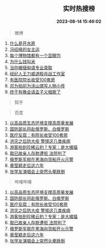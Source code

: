 <div align="center"><h2>实时热搜榜</h2><h4>2023-08-14 15:46:02</h4></div>

> 微博  

1. [什么是开水房](https://s.weibo.com/weibo?q=%23%E4%BB%80%E4%B9%88%E6%98%AF%E5%BC%80%E6%B0%B4%E6%88%BF%23&t=31&band_rank=1&Refer=top)<br />
2. [冯绍峰的女主运](https://s.weibo.com/weibo?q=%23%E5%86%AF%E7%BB%8D%E5%B3%B0%E7%9A%84%E5%A5%B3%E4%B8%BB%E8%BF%90%23&t=31&band_rank=2&Refer=top)<br />
3. [每个博物馆都有一个显眼包](https://s.weibo.com/weibo?q=%23%E6%AF%8F%E4%B8%AA%E5%8D%9A%E7%89%A9%E9%A6%86%E9%83%BD%E6%9C%89%E4%B8%80%E4%B8%AA%E6%98%BE%E7%9C%BC%E5%8C%85%23&t=31&band_rank=3&Refer=top)<br />
4. [为什么钱叫米](https://s.weibo.com/weibo?q=%23%E4%B8%BA%E4%BB%80%E4%B9%88%E9%92%B1%E5%8F%AB%E7%B1%B3%23&t=31&band_rank=4&Refer=top)<br />
5. [当你被缅甸语专业录取](https://s.weibo.com/weibo?q=%E5%BD%93%E4%BD%A0%E8%A2%AB%E7%BC%85%E7%94%B8%E8%AF%AD%E4%B8%93%E4%B8%9A%E5%BD%95%E5%8F%96&t=31&band_rank=5&Refer=top)<br />
6. [经纪人王力威退股肖战工作室](https://s.weibo.com/weibo?q=%23%E7%BB%8F%E7%BA%AA%E4%BA%BA%E7%8E%8B%E5%8A%9B%E5%A8%81%E9%80%80%E8%82%A1%E8%82%96%E6%88%98%E5%B7%A5%E4%BD%9C%E5%AE%A4%23&t=31&band_rank=6&Refer=top)<br />
7. [有医院院长收受100套房](https://s.weibo.com/weibo?q=%23%E6%9C%89%E5%8C%BB%E9%99%A2%E9%99%A2%E9%95%BF%E6%94%B6%E5%8F%97100%E5%A5%97%E6%88%BF%23&t=31&band_rank=7&Refer=top)<br />
8. [邓为拍前为涂山璟写人物小传](https://s.weibo.com/weibo?q=%23%E9%82%93%E4%B8%BA%E6%8B%8D%E5%89%8D%E4%B8%BA%E6%B6%82%E5%B1%B1%E7%92%9F%E5%86%99%E4%BA%BA%E7%89%A9%E5%B0%8F%E4%BC%A0%23&t=31&band_rank=8&Refer=top)<br />
9. [终于有晚会请孟子义唱歌了](https://s.weibo.com/weibo?q=%23%E7%BB%88%E4%BA%8E%E6%9C%89%E6%99%9A%E4%BC%9A%E8%AF%B7%E5%AD%9F%E5%AD%90%E4%B9%89%E5%94%B1%E6%AD%8C%E4%BA%86%23&t=31&band_rank=9&Refer=top)<br />

> 知乎  


> 百度  

1. [以高品质生态环境支撑高质量发展](https://www.baidu.com/s?wd=%E4%BB%A5%E9%AB%98%E5%93%81%E8%B4%A8%E7%94%9F%E6%80%81%E7%8E%AF%E5%A2%83%E6%94%AF%E6%92%91%E9%AB%98%E8%B4%A8%E9%87%8F%E5%8F%91%E5%B1%95&sa=fyb_news&rsv_dl=fyb_news)<br />
2. [国防部长将赴俄罗斯、白俄罗斯](https://www.baidu.com/s?wd=%E5%9B%BD%E9%98%B2%E9%83%A8%E9%95%BF%E5%B0%86%E8%B5%B4%E4%BF%84%E7%BD%97%E6%96%AF%E3%80%81%E7%99%BD%E4%BF%84%E7%BD%97%E6%96%AF&sa=fyb_news&rsv_dl=fyb_news)<br />
3. [医疗反腐：有院长收受100套房](https://www.baidu.com/s?wd=%E5%8C%BB%E7%96%97%E5%8F%8D%E8%85%90%EF%BC%9A%E6%9C%89%E9%99%A2%E9%95%BF%E6%94%B6%E5%8F%97100%E5%A5%97%E6%88%BF&sa=fyb_news&rsv_dl=fyb_news)<br />
4. [洪灾之后防大疫 警惕这几类疾病](https://www.baidu.com/s?wd=%E6%B4%AA%E7%81%BE%E4%B9%8B%E5%90%8E%E9%98%B2%E5%A4%A7%E7%96%AB+%E8%AD%A6%E6%83%95%E8%BF%99%E5%87%A0%E7%B1%BB%E7%96%BE%E7%97%85&sa=fyb_news&rsv_dl=fyb_news)<br />
5. [游客拍到珍稀云豹？专家：是大橘猫](https://www.baidu.com/s?wd=%E6%B8%B8%E5%AE%A2%E6%8B%8D%E5%88%B0%E7%8F%8D%E7%A8%80%E4%BA%91%E8%B1%B9%EF%BC%9F%E4%B8%93%E5%AE%B6%EF%BC%9A%E6%98%AF%E5%A4%A7%E6%A9%98%E7%8C%AB&sa=fyb_news&rsv_dl=fyb_news)<br />
6. [取已故亲人存款遭拒 法院判了](https://www.baidu.com/s?wd=%E5%8F%96%E5%B7%B2%E6%95%85%E4%BA%B2%E4%BA%BA%E5%AD%98%E6%AC%BE%E9%81%AD%E6%8B%92+%E6%B3%95%E9%99%A2%E5%88%A4%E4%BA%86&sa=fyb_news&rsv_dl=fyb_news)<br />
7. [俄罗斯军舰在黑海向货船开火示警](https://www.baidu.com/s?wd=%E4%BF%84%E7%BD%97%E6%96%AF%E5%86%9B%E8%88%B0%E5%9C%A8%E9%BB%91%E6%B5%B7%E5%90%91%E8%B4%A7%E8%88%B9%E5%BC%80%E7%81%AB%E7%A4%BA%E8%AD%A6&sa=fyb_news&rsv_dl=fyb_news)<br />
8. [章莹颖走后这六年](https://www.baidu.com/s?wd=%E7%AB%A0%E8%8E%B9%E9%A2%96%E8%B5%B0%E5%90%8E%E8%BF%99%E5%85%AD%E5%B9%B4&sa=fyb_news&rsv_dl=fyb_news)<br />
9. [张学友演唱会上突然头晕跌倒](https://www.baidu.com/s?wd=%E5%BC%A0%E5%AD%A6%E5%8F%8B%E6%BC%94%E5%94%B1%E4%BC%9A%E4%B8%8A%E7%AA%81%E7%84%B6%E5%A4%B4%E6%99%95%E8%B7%8C%E5%80%92&sa=fyb_news&rsv_dl=fyb_news)<br />

> 哔哩哔哩  

1. [以高品质生态环境支撑高质量发展](https://www.baidu.com/s?wd=%E4%BB%A5%E9%AB%98%E5%93%81%E8%B4%A8%E7%94%9F%E6%80%81%E7%8E%AF%E5%A2%83%E6%94%AF%E6%92%91%E9%AB%98%E8%B4%A8%E9%87%8F%E5%8F%91%E5%B1%95&sa=fyb_news&rsv_dl=fyb_news)<br />
2. [国防部长将赴俄罗斯、白俄罗斯](https://www.baidu.com/s?wd=%E5%9B%BD%E9%98%B2%E9%83%A8%E9%95%BF%E5%B0%86%E8%B5%B4%E4%BF%84%E7%BD%97%E6%96%AF%E3%80%81%E7%99%BD%E4%BF%84%E7%BD%97%E6%96%AF&sa=fyb_news&rsv_dl=fyb_news)<br />
3. [医疗反腐：有院长收受100套房](https://www.baidu.com/s?wd=%E5%8C%BB%E7%96%97%E5%8F%8D%E8%85%90%EF%BC%9A%E6%9C%89%E9%99%A2%E9%95%BF%E6%94%B6%E5%8F%97100%E5%A5%97%E6%88%BF&sa=fyb_news&rsv_dl=fyb_news)<br />
4. [洪灾之后防大疫 警惕这几类疾病](https://www.baidu.com/s?wd=%E6%B4%AA%E7%81%BE%E4%B9%8B%E5%90%8E%E9%98%B2%E5%A4%A7%E7%96%AB+%E8%AD%A6%E6%83%95%E8%BF%99%E5%87%A0%E7%B1%BB%E7%96%BE%E7%97%85&sa=fyb_news&rsv_dl=fyb_news)<br />
5. [游客拍到珍稀云豹？专家：是大橘猫](https://www.baidu.com/s?wd=%E6%B8%B8%E5%AE%A2%E6%8B%8D%E5%88%B0%E7%8F%8D%E7%A8%80%E4%BA%91%E8%B1%B9%EF%BC%9F%E4%B8%93%E5%AE%B6%EF%BC%9A%E6%98%AF%E5%A4%A7%E6%A9%98%E7%8C%AB&sa=fyb_news&rsv_dl=fyb_news)<br />
6. [取已故亲人存款遭拒 法院判了](https://www.baidu.com/s?wd=%E5%8F%96%E5%B7%B2%E6%95%85%E4%BA%B2%E4%BA%BA%E5%AD%98%E6%AC%BE%E9%81%AD%E6%8B%92+%E6%B3%95%E9%99%A2%E5%88%A4%E4%BA%86&sa=fyb_news&rsv_dl=fyb_news)<br />
7. [俄罗斯军舰在黑海向货船开火示警](https://www.baidu.com/s?wd=%E4%BF%84%E7%BD%97%E6%96%AF%E5%86%9B%E8%88%B0%E5%9C%A8%E9%BB%91%E6%B5%B7%E5%90%91%E8%B4%A7%E8%88%B9%E5%BC%80%E7%81%AB%E7%A4%BA%E8%AD%A6&sa=fyb_news&rsv_dl=fyb_news)<br />
8. [章莹颖走后这六年](https://www.baidu.com/s?wd=%E7%AB%A0%E8%8E%B9%E9%A2%96%E8%B5%B0%E5%90%8E%E8%BF%99%E5%85%AD%E5%B9%B4&sa=fyb_news&rsv_dl=fyb_news)<br />
9. [张学友演唱会上突然头晕跌倒](https://www.baidu.com/s?wd=%E5%BC%A0%E5%AD%A6%E5%8F%8B%E6%BC%94%E5%94%B1%E4%BC%9A%E4%B8%8A%E7%AA%81%E7%84%B6%E5%A4%B4%E6%99%95%E8%B7%8C%E5%80%92&sa=fyb_news&rsv_dl=fyb_news)<br />
